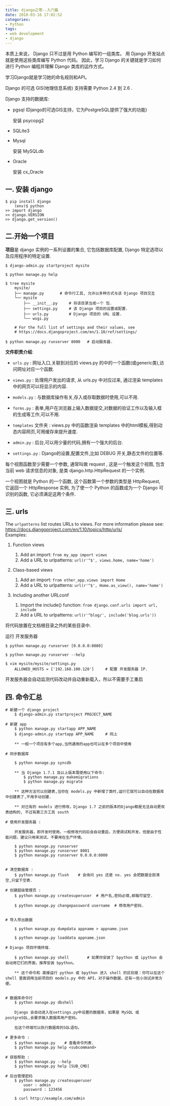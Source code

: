 ```yaml
---
title: django之零--入门篇
date: 2018-03-16 17:02:52
categories:
- Python
tags:
- web development
- django
---
```

本质上来说， Django 只不过是用 Python 编写的一组类库。 用 Django 开发站点就是使用这些类库编写 Python 代码。 因此，学习 Django 的关键就是学习如何进行 Python 编程并理解 Django 类库的运作方式。

学习Django就是学习她的命名规则和API。

Django 的可选 GIS(地理信息系统) 支持需要 Python 2.4 到 2.6 .

Django 支持的数据库:
    
- pgsql (Django的可选GIS支持，它为PostgreSQL提供了强大的功能)
    
    安装 psycopg2 

- SQLite3

- Mysql

    安装 MySQLdb 

- Oracle

    安装 cx_Oracle

## 一. 安装 django
    $ pip install django
        (env)$ python
    >> import django
    >> django.VERSION
    >> django.get_version()

## 二.开始一个项目

**项目**是 django 实例的一系列设置的集合, 它包括数据库配置, Django 特定选项以及应用程序的特定设置.
    
    $ django-admin.py startproject mysite

    $ python manage.py help

    $ tree mysite
        mysite/
        ├── manage.py       # 命令行工具, 允许以多种方式与该 Django 项目交互
        └── mysite
            ├── __init__.py     # 将该目录当成一个 包.
            ├── settings.py     # 该 Django 项目的设置或配置.
            ├── urls.py         # Django 项目的 URL 设置.
            └── wsgi.py

        # For the full list of settings and their values, see
        # https://docs.djangoproject.com/en/1.10/ref/settings/

    $ python manage.py runserver 8000   # 启动服务器.

**文件职责介绍**:

- `urls.py` : 网址入口,关联到对应的 views.py 的中的一个函数(或generic类),访问网址对应一个函数.

- `views.py` : 处理用户发出的请求, 从 urls.py 中对应过来, 通过渲染 templates 中的网页可以将显示的内容.

- `models.py` : 与数据库操作有关,存入或存取数据时使用,可以不用.

- `forms.py` : 表单,用户在浏览器上输入数据提交,对数据的验证工作以及输入框的生成等工作,可以不用.

- `templates` 文件夹 : views.py 中的函数渲染 templates 中的html模板,得到动态内容网页,可用缓存来提升速度.

- `admin.py` : 后台,可以用少量的代码,拥有一个强大的后台.

- `settings.py` : Django的设置,配置文件,比如 DEBUG 开关,静态文件的位置等.

每个视图函数至少需要一个参数, 通常叫做 request , 这是一个触发这个视图, 包含当前 web 请求信息的对象, 是类 django.http.HttpRequest 的一个实例.

一个视图就是 Python 的一个函数, 这个函数第一个参数的类型是 HttpRequest, 它返回一个 HttpResponse 实例, 为了使一个 Python 的函数成为一个 Django 可识别的函数, 它必须满足这两个条件.

## 三. urls 
The `urlpatterns` list routes URLs to views. For more information please see:    
    https://docs.djangoproject.com/en/1.10/topics/http/urls/                     
Examples:                                                                        

1. Function views                                                                   

    1. Add an import:  `from my_app import views`
    2. Add a URL to urlpatterns:  `url(r'^$', views.home, name='home')`            

2. Class-based views                                                                
    
    1. Add an import:  `from other_app.views import Home`                          
    2. Add a URL to urlpatterns:  `url(r'^$', Home.as_view(), name='home')`        

3. Including another URLconf   

    1. Import the include() function: `from django.conf.urls import url, include`  
    2. Add a URL to urlpatterns:  `url(r'^blog/', include('blog.urls'))` 

将代码放置在文档根目录之外的某些目录中.

运行 开发服务器

    $ python manage.py runserver [0.0.0.0:8080]

    $ python manage.py runserver --help

    $ vim mysite/mysite/settings.py
        ALLOWED_HOSTS = ['192.168.100.128']     # 配置 开发服务器 IP.

开发服务器会自动监测代码改动并自动重新载入，所以不需要手工重启

## 四. 命令汇总

    # 新建一个 django project
        $ django-admin.py startproject PROJECT_NAME
    
    # 新建 app
        $ python manage.py startapp APP_NAME 
        $ django-admin.py startapp APP_NAME     # 同上 
        
        ** 一般一个项目有多个app,当然通用的app也可以在多个项目中使用

    # 同步数据库
    
        $ python manage.py syncdb

        ** 当 Django 1.7.1 及以上版本需使用以下命令:
            $ python manage.py makemigrations
            $ python manage.py migrate

        ** 这种方法可以创建表,当你在 models.py 中新增了类时,运行它就可以自动在数据库中创建表了,不用手动创建.

        ** 对已有的 models 进行修改，Django 1.7 之前的版本的Django都是无法自动更改表结构的, 不过有第三方工具 south

    # 使用开发服务器 :

        开发服务器，即开发时使用，一般修改代码后会自动重启，方便调试和开发，但是由于性能问题，建议只用来测试，不要用在生产环境。

        $ python manage.py runserver
        $ python manage.py runserver 8001
        $ python manage.py runserver 0.0.0.0:8000


    # 清空数据库 :
        $ python manage.py flush    # 会询问 yes 还是 no. yes 会把数据全部清空,只留下空表.

    # 创建超级管理员 :
        $ python manage.py createsuperuser  # 用户名,密码必填,邮箱可留空.

        $ python manage.py changepassword username  # 修改用户密码.


    # 导入导出数据
        
        $ python manage.py dumpdata appname > appname.json

        $ python manage.py loaddata appname.json

    # Django 项目环境终端.

        $ python manage.py shell        # 如果你安装了 bpython 或 ipython 会自动用它们的界面，推荐安装 bpython。

        ** 这个命令和 直接运行 python 或 bpython 进入 shell 的区别是：你可以在这个 shell 里面调用当前项目的 models.py 中的 API，对于操作数据，还有一些小测试非常方便。


    # 数据库命令行
        $ python manage.py dbshell 

        Django 会自动进入在settings.py中设置的数据库，如果是 MySQL 或 postgreSQL,会要求输入数据库用户密码。

        在这个终端可以执行数据库的SQL语句。

    # 更多命令 :
        $ python manage.py    # 查看命令列表.
        $ python manage.py help <subcommand> 

    # 获取帮助 : 
        $ python manage.py --help
        $ python manage.py help [SUB_CMD]

    # 后台管理密码
        $ python manage.py createsuperuser 
            user : admin
            password : 123456

        $ curl http://example.com/admin